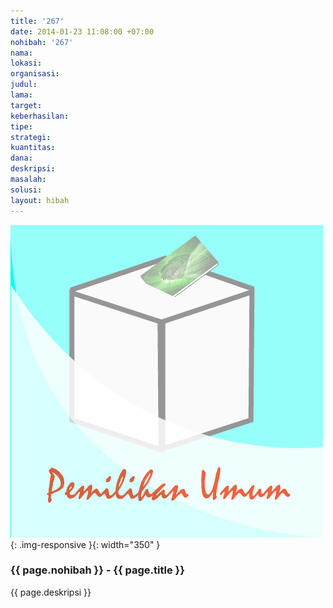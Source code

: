 ```yaml
---
title: '267'
date: 2014-01-23 11:08:00 +07:00
nohibah: '267'
nama: 
lokasi: 
organisasi: 
judul: 
lama: 
target: 
keberhasilan: 
tipe: 
strategi: 
kuantitas: 
dana: 
deskripsi: 
masalah: 
solusi: 
layout: hibah
---
```


![267](/static/img/hibahcms/267.png){: .img-responsive }{: width="350" }

### {{ page.nohibah }} - {{ page.title }}

{{ page.deskripsi }}
